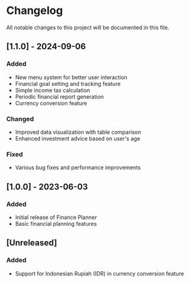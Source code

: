 # Changelog

All notable changes to this project will be documented in this file.

## [1.1.0] - 2024-09-06

### Added
- New menu system for better user interaction
- Financial goal setting and tracking feature
- Simple income tax calculation
- Periodic financial report generation
- Currency conversion feature

### Changed
- Improved data visualization with table comparison
- Enhanced investment advice based on user's age

### Fixed
- Various bug fixes and performance improvements

## [1.0.0] - 2023-06-03

### Added
- Initial release of Finance Planner
- Basic financial planning features

## [Unreleased]

### Added
- Support for Indonesian Rupiah (IDR) in currency conversion feature
